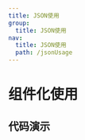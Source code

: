 ```yaml
---
title: JSON使用
group:
  title: JSON使用
nav:
  title: JSON使用
  path: /jsonUsage
---
```


# 组件化使用

## 代码演示

<code src="./jsonUsage.tsx" />
